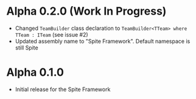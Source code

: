 # Alpha 0.2.0 (Work In Progress)
- Changed `TeamBuilder` class declaration to `TeamBuilder<TTeam> where TTeam : ITeam` (see issue #2)
- Updated assembly name to "Spite Framework". Default namespace is still Spite

# Alpha 0.1.0
- Initial release for the Spite Framework
